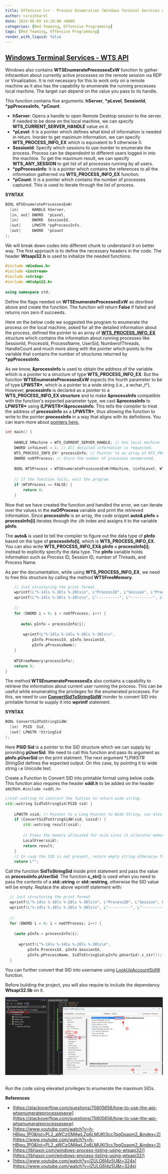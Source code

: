 ```yaml
---
title: Offensive C++ - Process Enumeration (Windows Terminal Services API)
author: nirajkharel
date: 2024-06-09 14:10:00 +0800
categories: [Red Teaming, Offensive Programming]
tags: [Red Teaming, Offensive Programming]
render_with_liquid: false
---
```



## [Windows Terminal Services - WTS API](https://learn.microsoft.com/en-us/windows/win32/api/wtsapi32/nf-wtsapi32-wtsenumerateprocessesexw)
Windows also contains **WTSEnumerateProcessesExW** function to gather inforamtion about currently active processes on the remote session via RDP or Virualization. It is not necessary for this to work only on a remote machine as it also has the capability to enumerate the running processes local machine. The target can depend on the value you pass to its handle.

This function contains five arguments: **hServer**, **\*pLevel**, **SessionId**, **\*ppProcessInfo**, **\*pCount**. 
- **hServer**: Opens a handle to open Remote Desktop session to the server. If needed to be done on the local machine, we can specify **WTS_CURRENT_SERVER_HANDLE** value on it.
- **\*pLevel**: It is a pointer which defines what kind of information is needed in return. Inorder to get maximum information, we can specify **WTS_PROCESS_INFO_EX** which is equivalent to **1** otherwise 0.
- **SessionId**: Specify which sessions to use inorder to enumerate the process. Process can be dependednt to different users logged in into the machine. To get the maximum result, we can specify **WTS_ANY_SESSION** to get list of all processes running by all users.
- **\*ppProcessInfo**: It is a pointer which contains the references to all the information gatherred via **WTS_PROCESS_INFO_EX** function.
- **\*pCount**: It is a pointer which contains the number of processes captured. This is used to iterate through the list of process.

**SYNTAX**
```c++
BOOL WTSEnumerateProcessesExW(
  [in]      HANDLE hServer,
  [in, out] DWORD  *pLevel,
  [in]      DWORD  SessionId,
  [out]     LPWSTR *ppProcessInfo,
  [out]     DWORD  *pCount
);
```

We will break down codes into different chunk to understand it on better way.
The first approach is to define the necessary headers in the code. The header **Wtsapi32.h** is used to initialize the needed functions.
```c++
#include <Windows.h>
#include <iostream>
#include <string>
#include <WtsApi32.h>

using namespace std;
```

Define the flags needed on **WTSEnumerateProcessesExW** as desribed above and create the function. The function will return **False** if failed and returns non zero if succeeds. 

Here on the below code we suggested the program to enumerate the process on the local machine, asked for all the detailed information about the process, defined the pointer to an array of [**WTS_PROCESS_INFO_EX**](https://learn.microsoft.com/en-us/windows/win32/api/wtsapi32/ns-wtsapi32-wts_process_info_exa) structure which contains the information about running processes like SessionId, ProcessId, ProcessName, UserSid, NumberofThreads, HandleCount and much more along with the pointer which points to the variable that contains the number of structures returned by **\*ppProcessInfo**. 

As we know, **&processInfo** is used to obtain the address of the variable which is a pointer to a structure of type **WTS_PROCESS_INFO_EX**. But the function **WTSEnumerateProcessesExW** expects the fourth parameter to be of type **LPWSTR\***, which is a pointer to a wide string (i.e., a wchar_t*). However, **processInfo** is declared as a pointer to a **WTS_PROCESS_INFO_EX structure** and to make **&processInfo** compatible with the function's expected parameter type, we cast **&processInfo** to **LPWSTR\*** using **(LPWSTR\*)&processInfo**. This tells the compiler to treat the address of **processInfo** as a **LPWSTR\***, thus allowing the function to write to the pointer **processInfo** in a way that aligns with its definitions. You can learn more about [pointers here.](https://www.youtube.com/watch?v=h-HBipu_1P0&list=PL2_aWCzGMAwLZp6LMUKI3cc7pgGsasm2_&index=3)

```c++
int main() {

    HANDLE hMachine = WTS_CURRENT_SERVER_HANDLE; // Use local machine for the enumeration
    DWORD infoLevel = 1; // All detailed information is requested.
    WTS_PROCESS_INFO_EX* processInfo; // Pointer to an array of WTS_PROCESS_INFO_EX
    DWORD noOfProcess; // Store the number of processes enumerated.

    BOOL WTSProcess = WTSEnumerateProcessesExW(hMachine, &infoLevel, WTS_ANY_SESSION, (LPWSTR*)&processInfo, &noOfProcess);

    // If the function fails, exit the program.
    if (WTSProcess == FALSE) {
        return 0;
    }
```

Now that we have created the function and handled the error, we can iterate over the values in the **noOfProcess** variable and print the retrieved information. Since **processInfo** is an array, the code snippet **auto& pInfo = processInfo[i]** iterates through the `i`th index and assigns it to the variable **pInfo**. 

The **auto&** is used to tell the compiler to figure out the data type of **pInfo** based on the type of **processInfo[i]**, which is **WTS_PROCESS_INFO_EX**. You can also write **WTS_PROCESS_INFO_EX& pInfo = processInfo[i];** instead to explicitly specify the data type. The **pInfo** variable holds information such as Process ID, Session ID, number of Threads, and Process Name.

As per the documentation, while using **WTS_PROCESS_INFO_EX**, we need to free this structure by calling the method **WTSFreeMemory**.

```c++
    // Just structuring the print format
    wprintf(L"%-14ls %-10ls %-20ls\n", L"ProcessID", L"Session", L"Process Name");
    wprintf(L"%-14ls %-10ls %-20ls\n", L"----------", L"----------", L"----------");

    //
    for (DWORD i = 0; i < noOfProcess; i++) {
        
       auto& pInfo = processInfo[i];
        
        wprintf(L"%-14lu %-14lu %-20ls %-30ls\n",
            pInfo.ProcessId, pInfo.SessionId,
            pInfo.pProcessName);
    }

    WTSFreeMemory(processInfo);
    return 0;
}
```

The method **WTSEnumerateProcessesEx** also contains a capability to retrieve the information about current user running the process. This can be useful while enumerating the privileges for the enumerated processes. For this, we need to use **[ConvertSidToStringSidW](https://learn.microsoft.com/en-us/windows/win32/api/sddl/nf-sddl-convertsidtostringsidw)** inorder to convert SID into printable format to supply it into **wprintf** statement.

**SYNTAX**
```c++
BOOL ConvertSidToStringSidW(
  [in]  PSID  Sid, 
  [out] LPWSTR *StringSid
);
```
Here **PSID  Sid** is a pointer to the SID structure which we can supply by providing **pUserSid**. We need to call this function and pass its argument as **pInfo.pUserSid** on the print statment. The next argument **LPWSTR *StringSid** defines the expected output. On this case, by pointing it to wide string i.e Unicode text.

Create a Function to Convert SID into printable format using below code. This function also requires the header **sddl.h** to be added on the header section. `#include <sddl.h>`

```c++
//std::wstring to instruct the funtion to return wide string.
std::wstring SidToStringSid(PSID sid) {

    LPWSTR ssid; // Pointer to a Long Pointer to Wide String, can also be defined as wchar_t*
    if (ConvertSidToStringSidW(sid, &ssid)) {
        std::wstring result(ssid);
        
        // Frees the memory allocated for ssid since it allocates memory for it. It is used to avoid memory leaks.
        LocalFree(ssid);
        return result;
    }
    // In case the SID is not present, return empty string otherwise function might fail.
    return L"";
```

Call the function **SidToStringSid** inside print statement and pass the value as **processInfo.pUserSid**. The function **c_str()** is used when you need to pass the contents of a **std::string** or **std::wstring**, otherwise the SID value will be empty.
Replace the above wprintf statement with:
```c++
  // Just structuring the print format
  wprintf(L"%-14ls %-10ls %-20ls %-30ls\n", L"ProcessID", L"Session", L"Process Name", L"SID");
  wprintf(L"%-14ls %-10ls %-20ls %-30ls\n", L"----------", L"----------", L"----------", L"------------------------------");

  //
  for (DWORD i = 0; i < noOfProcess; i++) {
      
    &auto pInfo = processInfo[i];
      
      wprintf(L"%-14lu %-14lu %-20ls %-30ls\n",
          pInfo.ProcessId, pInfo.SessionId,
          pInfo.pProcessName, SidToStringSid(pInfo.pUserSid).c_str());
  }
```
You can further convert that SID into username using [LookUpAccountSidW](https://learn.microsoft.com/en-us/windows/win32/api/winbase/nf-winbase-lookupaccountsidw) function.

Before building the project, you will also require to include the dependency **Wtsapi32.lib** on it.

<img alt="" class="bf jp jq dj" loading="lazy" role="presentation" src="https://raw.githubusercontent.com/nirajkharel/nirajkharel.github.io/master/assets/img/images/proc-enum-wts-1.png">

<br>
<img alt="" class="bf jp jq dj" loading="lazy" role="presentation" src="https://raw.githubusercontent.com/nirajkharel/nirajkharel.github.io/master/assets/img/images/process-enum-2.gif">

Run the code using elevated privileges to enumerate the maximum SIDs.

**References**
- [https://stackoverflow.com/questions/75605656/how-to-use-the-api-wtsenumerateprocessesexw](https://stackoverflow.com/questions/75605656/how-to-use-the-api-wtsenumerateprocessesexw)
- [https://www.youtube.com/watch?v=h-HBipu_1P0&list=PL2_aWCzGMAwLZp6LMUKI3cc7pgGsasm2_&index=2](https://www.youtube.com/watch?v=h-HBipu_1P0&list=PL2_aWCzGMAwLZp6LMUKI3cc7pgGsasm2_&index=2)
- [https://tbhaxor.com/windows-process-listing-using-wtsapi32/](https://tbhaxor.com/windows-process-listing-using-wtsapi32/)
- [https://www.youtube.com/watch?v=IZULG6I4z5U&t=324s](https://www.youtube.com/watch?v=IZULG6I4z5U&t=324s)